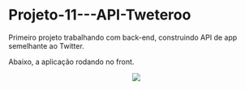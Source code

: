 # Projeto-11---API-Tweteroo
Primeiro projeto trabalhando com back-end, construindo API de app semelhante ao Twitter. 

 <p> Abaixo, a aplicação rodando no front.</p>
<div align="center">
  <img src="https://user-images.githubusercontent.com/102495057/174456446-8b43c203-953c-44c6-9237-b081eceac40f.gif"
</div>
